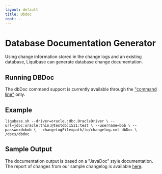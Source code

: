 ```yaml
---
layout: default
title: Dbdoc
root: ..
---
```


# Database Documentation Generator #

Using change information stored in the change logs and an existing database, Liquibase can generate database change documentation.

## Running DBDoc ##

The dbDoc command support is currently available through the ["command line"](command_line.html) only.


## Example ##

``
liqubase.sh --driver=oracle.jdbc.OracleDriver \
        --url=jdbc:oracle:thin:@testdb:1521:test \
        --username=bob \
        --password=bob \
        --changeLogFile=path/to/changelog.xml
    dbDoc \
        /docs/dbdoc
``


## Sample Output ##

The documentation output is based on a "JavaDoc" style documentation. The report of changes from our sample changelog is available [here](http://www.liquibase.org/dbdoc/index.html).

